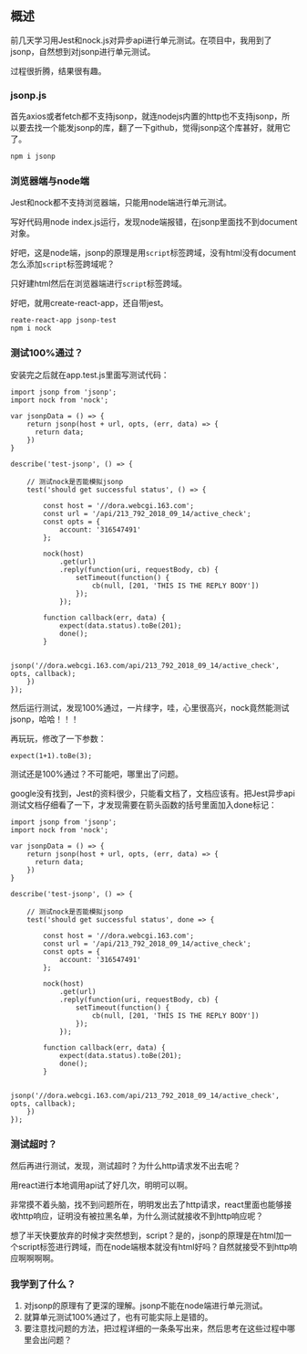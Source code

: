 ## 概述

前几天学习用Jest和nock.js对异步api进行单元测试。在项目中，我用到了jsonp，自然想到对jsonp进行单元测试。

过程很折腾，结果很有趣。

### jsonp.js

首先axios或者fetch都不支持jsonp，就连nodejs内置的http也不支持jsonp，所以要去找一个能发jsonp的库，翻了一下github，觉得jsonp这个库甚好，就用它了。

```
npm i jsonp
```

### 浏览器端与node端

Jest和nock都不支持浏览器端，只能用node端进行单元测试。

写好代码用node index.js运行，发现node端报错，在jsonp里面找不到document对象。

好吧，这是node端，jsonp的原理是用```script```标签跨域，没有html没有document怎么添加```script```标签跨域呢？

只好建html然后在浏览器端进行```script```标签跨域。

好吧，就用create-react-app，还自带jest。

```
reate-react-app jsonp-test
npm i nock
```

### 测试100%通过？

安装完之后就在app.test.js里面写测试代码：

```
import jsonp from 'jsonp';
import nock from 'nock';

var jsonpData = () => {
    return jsonp(host + url, opts, (err, data) => {
      return data;
    })
}

describe('test-jsonp', () => {

    // 测试nock是否能模拟jsonp
    test('should get successful status', () => {

        const host = '//dora.webcgi.163.com';
        const url = '/api/213_792_2018_09_14/active_check';
        const opts = {
            account: '316547491'
        };

        nock(host)
            .get(url)
            .reply(function(uri, requestBody, cb) {
                setTimeout(function() {
                    cb(null, [201, 'THIS IS THE REPLY BODY'])
                });
            });

        function callback(err, data) {
            expect(data.status).toBe(201);
            done();
        }

        jsonp('//dora.webcgi.163.com/api/213_792_2018_09_14/active_check', opts, callback);
    })
});
```

然后运行测试，发现100%通过，一片绿字，哇，心里很高兴，nock竟然能测试jsonp，哈哈！！！

再玩玩，修改了一下参数：

```
expect(1+1).toBe(3);
```

测试还是100%通过？不可能吧，哪里出了问题。

google没有找到，Jest的资料很少，只能看文档了，文档应该有。把Jest异步api测试文档仔细看了一下，才发现需要在箭头函数的括号里面加入done标记：

```
import jsonp from 'jsonp';
import nock from 'nock';

var jsonpData = () => {
    return jsonp(host + url, opts, (err, data) => {
      return data;
    })
}

describe('test-jsonp', () => {

    // 测试nock是否能模拟jsonp
    test('should get successful status', done => {

        const host = '//dora.webcgi.163.com';
        const url = '/api/213_792_2018_09_14/active_check';
        const opts = {
            account: '316547491'
        };

        nock(host)
            .get(url)
            .reply(function(uri, requestBody, cb) {
                setTimeout(function() {
                    cb(null, [201, 'THIS IS THE REPLY BODY'])
                });
            });

        function callback(err, data) {
            expect(data.status).toBe(201);
            done();
        }

        jsonp('//dora.webcgi.163.com/api/213_792_2018_09_14/active_check', opts, callback);
    })
});
```

### 测试超时？

然后再进行测试，发现，测试超时？为什么http请求发不出去呢？

用react进行本地调用api试了好几次，明明可以啊。

非常摸不着头脑，找不到问题所在，明明发出去了http请求，react里面也能够接收http响应，证明没有被拉黑名单，为什么测试就接收不到http响应呢？

想了半天快要放弃的时候才突然想到，script？是的，jsonp的原理是在html加一个script标签进行跨域，而在node端根本就没有html好吗？自然就接受不到http响应啊啊啊啊。

### 我学到了什么？

1. 对jsonp的原理有了更深的理解。jsonp不能在node端进行单元测试。
2. 就算单元测试100%通过了，也有可能实际上是错的。
3. 要注意找问题的方法，把过程详细的一条条写出来，然后思考在这些过程中哪里会出问题？



